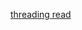 [threading read](https://stackoverflow.com/questions/2439122/problem-with-two-net-threads-and-hardware-access)
